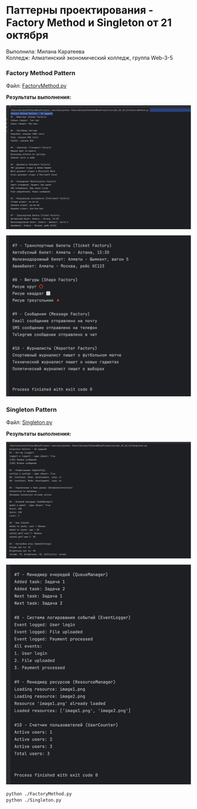 # Паттерны проектирования - Factory Method и Singleton от 21 октября

Выполнила: Милана Каратеева  
Колледж: Алматинский экономический колледж, группа Web-3-5

### Factory Method Pattern
Файл: [FactoryMethod.py](./FactoryMethod.py)

**Результаты выполнения:**

![Factory Method результат 1](./FactoryMethod_result_1.png)

![Factory Method результат 2](./FactoryMethod_result_2.png)

### Singleton Pattern
Файл: [Singleton.py](./Singleton.py)

**Результаты выполнения:**

![Singleton результат 1](./Singleton_result_1.png)

![Singleton результат 2](./Singleton_result_2.png)

```bash
python ./FactoryMethod.py
python ./Singleton.py
```

